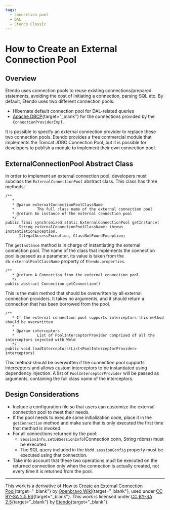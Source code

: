 ```yaml
---
tags: 
  - connection pool
  - DAL
  - Etendo Classic
---
```


#  How to Create an External Connection Pool

##  Overview

Etendo uses connection pools to reuse existing connections/prepared statements, avoiding the cost of initiating a connection, parsing SQL etc. By default, Etendo uses two different connection pools:

  * Hibernate default connection pool for DAL-related queries 
  * [Apache DBCP](https://commons.apache.org/proper/commons-dbcp/){target="\_blank"} for the connections provided by the `ConnectionProviderImpl`. 

It is possible to specify an external connection provider to replace these two connection pools. Etendo provides a free commercial module that implements the Tomcat JDBC Connection Pool, but it is possible for developers to publish a module to implement their own connection pool.

##  ExternalConnectionPool Abstract Class

In order to implement an external connection pool, developers must subclass the `ExternalConnectionPool` abstract class. This class has three methods:

    
    
    /**
       * 
       * @param externalConnectionPoolClassName
       *          The full class name of the external connection pool
       * @return An instance of the external connection pool
       */
    public final synchronized static ExternalConnectionPool getInstance(
          String externalConnectionPoolClassName) throws InstantiationException,
          IllegalAccessException, ClassNotFoundException;

The `getInstance` method is in charge of instantiating the external connection pool. The name of the class that implements the connection pool is passed as a parameter, its value is taken from the `db.externalPoolClassName` property of `Etendo.properties`.

    
    
    /**
       * @return A Connection from the external connection pool
       */
    public abstract Connection getConnection()

This is the main method that should be overwritten by all external connection providers. It takes no arguments, and it should return a connection that has been borrowed from the pool.

    
    
    /**
       * If the external connection pool supports interceptors this method should be overwritten
       * 
       * @param interceptors
       *          List of PoolInterceptorProvider comprised of all the interceptors injected with Weld
       */
    public void loadInterceptors(List<PoolInterceptorProvider> interceptors)

This method should be overwritten if the connection pool supports interceptors and allows custom interceptors to be instantiated using dependency injection. A list of `PoolInterceptorProvider` will be passed as arguments, containing the full class name of the interceptors.

##  Design Considerations

  * Include a configuration file so that users can customize the external connection pool to meet their needs. 
  * If the pool needs to execute some initialization code, place it in the `getConnection` method and make sure that is only executed the first time that method is invoked. 
  * For all connections returned by the pool: 
    * `SessionInfo.setDBSessionInfo`(Connection conn, String rdbms) must be executed 
    * The SQL query included in the `bbdd.sessionConfig` property must be executed using that connection. 
  * Take into account that these two operations must be executed on the returned connection only when the connection is actually created, not every time it is returned from the pool. 

---

This work is a derivative of [How to Create an External Connection Pool](http://wiki.openbravo.com/wiki/How_to_Create_an_External_Connection_Pool){target="\_blank"} by [Openbravo Wiki](http://wiki.openbravo.com/wiki/Welcome_to_Openbravo){target="\_blank"}, used under [CC BY-SA 2.5 ES](https://creativecommons.org/licenses/by-sa/2.5/es/){target="\_blank"}. This work is licensed under [CC BY-SA 2.5](https://creativecommons.org/licenses/by-sa/2.5/){target="\_blank"} by [Etendo](https://etendo.software){target="\_blank"}.